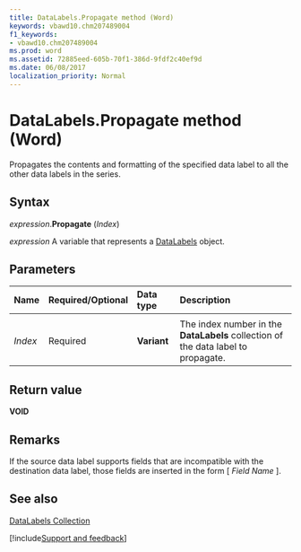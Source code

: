 ```yaml
---
title: DataLabels.Propagate method (Word)
keywords: vbawd10.chm207489004
f1_keywords:
- vbawd10.chm207489004
ms.prod: word
ms.assetid: 72885eed-605b-70f1-386d-9fdf2c40ef9d
ms.date: 06/08/2017
localization_priority: Normal
---
```



# DataLabels.Propagate method (Word)

Propagates the contents and formatting of the specified data label to all the other data labels in the series.


## Syntax

_expression_.**Propagate** (_Index_)

 _expression_ A variable that represents a [DataLabels](./Word.DataLabels.md) object.


## Parameters



|Name|Required/Optional|Data type|Description|
|:-----|:-----|:-----|:-----|
|||||
| _Index_|Required|**Variant**|The index number in the  **DataLabels** collection of the data label to propagate.|

## Return value

 **VOID**


## Remarks

If the source data label supports fields that are incompatible with the destination data label, those fields are inserted in the form [ _Field Name_ ].


## See also


[DataLabels Collection](Word.DataLabels.md)

[!include[Support and feedback](~/includes/feedback-boilerplate.md)]